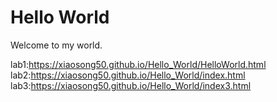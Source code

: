 # Hello World
Welcome to my world.

lab1:https://xiaosong50.github.io/Hello_World/HelloWorld.html
lab2:https://xiaosong50.github.io/Hello_World/index.html
lab3:https://xiaosong50.github.io/Hello_World/index3.html
